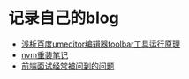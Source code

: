 # 记录自己的blog
- [浅析百度umeditor编辑器toolbar工具运行原理](./articles/umeditor.md)
- [nvm重装笔记](./articles/nvm.md)
- [前端面试经常被问到的问题](./articles/fe-interview.md)
